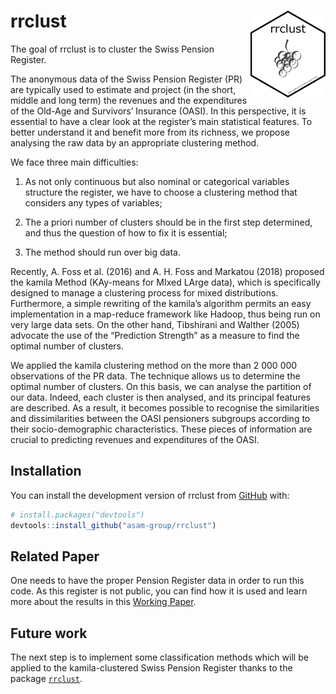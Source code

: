 
<!-- README.md is generated from README.Rmd. Please edit that file -->

# rrclust <img src="man/figures/logo.png" align="right" height="139" />

<!-- badges: start -->
<!-- badges: end -->

The goal of rrclust is to cluster the Swiss Pension Register.

The anonymous data of the Swiss Pension Register (PR) are typically used
to estimate and project (in the short, middle and long term) the
revenues and the expenditures of the Old-Age and Survivors’ Insurance
(OASI). In this perspective, it is essential to have a clear look at the
register’s main statistical features. To better understand it and
benefit more from its richness, we propose analysing the raw data by an
appropriate clustering method.

We face three main difficulties:

1)  As not only continuous but also nominal or categorical variables
    structure the register, we have to choose a clustering method that
    considers any types of variables;

2)  The a priori number of clusters should be in the first step
    determined, and thus the question of how to fix it is essential;

3)  The method should run over big data.

Recently, A. Foss et al. (2016) and A. H. Foss and Markatou (2018)
proposed the kamila Method (KAy-means for MIxed LArge data), which is
specifically designed to manage a clustering process for mixed
distributions. Furthermore, a simple rewriting of the kamila’s algorithm
permits an easy implementation in a map-reduce framework like Hadoop,
thus being run on very large data sets. On the other hand, Tibshirani
and Walther (2005) advocate the use of the “Prediction Strength” as a
measure to find the optimal number of clusters.

We applied the kamila clustering method on the more than 2 000 000
observations of the PR data. The technique allows us to determine the
optimal number of clusters. On this basis, we can analyse the partition
of our data. Indeed, each cluster is then analysed, and its principal
features are described. As a result, it becomes possible to recognise
the similarities and dissimilarities between the OASI pensioners
subgroups according to their socio-demographic characteristics. These
pieces of information are crucial to predicting revenues and
expenditures of the OASI.

## Installation

You can install the development version of rrclust from
[GitHub](https://github.com/) with:

``` r
# install.packages("devtools")
devtools::install_github("asam-group/rrclust")
```

## Related Paper

One needs to have the proper Pension Register data in order to run this
code. As this register is not public, you can find how it is used and
learn more about the results in this [Working
Paper](https://folia.unifr.ch/unifr/documents/324081).

## Future work

The next step is to implement some classification methods which will be
applied to the kamila-clustered Swiss Pension Register thanks to the
package [`rrclust`](https://github.com/asam-group/rrclust).
